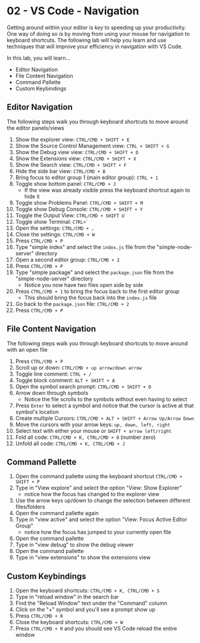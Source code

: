 # 02 - VS Code - Navigation

Getting around within your editor is _key_ to speeding up your productivity. One way of doing so is by moving from using your mouse for navigation to keyboard shortcuts. The following lab will help you learn and use techniques that will improve your efficiency in navigation with VS Code.

In this lab, you will learn...

- Editor Navigation
- File Content Navigation
- Command Pallette
- Custom Keybindings

## Editor Navigation

The following steps walk you through keyboard shortcuts to move around the editor panels/views

1. Show the explorer view: `CTRL/CMD + SHIFT + E`
2. Show the Source Control Management view: `CTRL + SHIFT + G`
3. Show the Debug view view: `CTRL/CMD + SHIFT + D`
4. Show the Extensions view: `CTRL/CMD + SHIFT + X`
5. Show the Search view: `CTRL/CMD + SHIFT + F`
6. Hide the side bar view: `CTRL/CMD + B`
7. Bring focus to editor group 1 (main editor group): `CTRL + 1`
8. Toggle show bottom panel: `CTRL/CMD + J`
   - If the view was already visible press the keyboard shortcut again to hide it
9. Toggle show Problems Panel: `CTRL/CMD + SHIFT + M`
10. Toggle show Debug Console: `CTRL/CMD + SHIFT + Y`
11. Toggle the Output View: `CTRL/CMD + SHIFT U`
12. Toggle show Terminal: `CTRL+`\`
13. Open the settings: `CTRL/CMD + ,`
14. Close the settings: `CTRL/CMD + W`
15. Press `CTRL/CMD + P`
16. Type "simple index" and select the `index.js` file from the "simple-node-server" directory
17. Open a second editor group: `CTRL/CMD + 2`
18. Press `CTRL/CMD + P`
19. Type "simple package" and select the `package.json` file from the "simple-node-server" directory
    - Notice you now have two files open side by side
20. Press `CTRL/CMD + 1` to bring the focus back to the first editor group
    - This should bring the focus back into the `index.js` file
21. Go back to the `package.json` file: `CTRL/CMD + 2`
22. Press `CTRL/CMD + P`

## File Content Navigation

The following steps walk you through keyboard shortcuts to move around with an open file

1. Press `CTRL/CMD + P`
2. Scroll up or down: `CTRL/CMD + up arrow/down arrow`
3. Toggle line comment: `CTRL + /`
4. Toggle block comment: `ALT + SHIFT + A`
5. Open the symbol search prompt: `CTRL/CMD + SHIFT + O`
6. Arrow down through symbols
   - Notice the file scrolls to the symbols without even having to select
7. Press `Enter` to select a symbol and notice that the cursor is active at that symbol's location
8. Create multiple Cursors: `CTRL/CMD + ALT + SHIFT + Arrow Up/Arrow Down`
9. Move the cursors with your arrow keys: `up, down, left, right`
10. Select text with either your mouse or `SHIFT + arrow left/right`
11. Fold all code: `CTRL/CMD + K, CTRL/CMD + 0` (number zero)
12. Unfold all code: `CTRL/CMD + K, CTRL/CMD + J`

## Command Pallette

1. Open the command pallette using the keyboard shortcut `CTRL/CMD + SHIFT + P`
2. Type in "View explore" and select the option "View: Show Explorer"
   - notice how the focus has changed to the explorer view
3. Use the arrow keys up/down to change the selection between different files/folders
4. Open the command pallette again
5. Type in "view active" and select the option "View: Focus Active Editor Group"
   - notice how the focus has jumped to your currently open file
6. Open the command pallette
7. Type in "view debug" to show the debug viewer
8. Open the command pallette
9. Type in "view extensions" to show the extensions view

## Custom Keybindings

1. Open the keyboard shortcuts: `CTRL/CMD + K, CTRL/CMD + S`
2. Type in "reload window" in the search bar
3. Find the "Reload Window" text under the "Command" column
4. Click on the "+" symbol and you'll see a prompt show up
5. Press `CTRL/CMD + R`
6. Close the keyboard shortcuts: `CTRL/CMD + W`
7. Press `CTRL/CMD + R` and you should see VS Code reload the entire window

